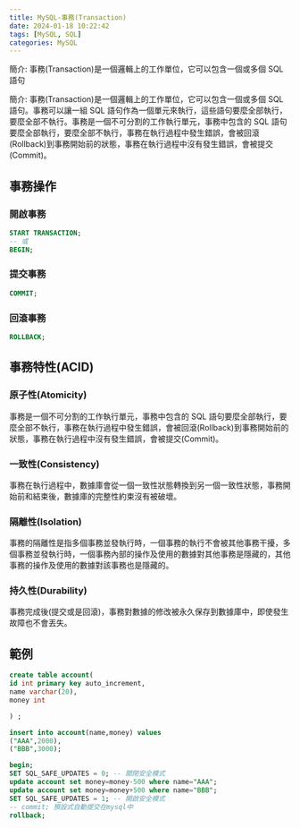 ```yaml
---
title: MySQL-事務(Transaction)
date: 2024-01-18 10:22:42
tags: [MySQL, SQL]
categories: MySQL
---
```


簡介: 事務(Transaction)是一個邏輯上的工作單位，它可以包含一個或多個 SQL 語句

<!-- more -->

簡介: 事務(Transaction)是一個邏輯上的工作單位，它可以包含一個或多個 SQL 語句。事務可以讓一組 SQL 語句作為一個單元來執行，這些語句要麼全部執行，要麼全部不執行。事務是一個不可分割的工作執行單元，事務中包含的 SQL 語句要麼全部執行，要麼全部不執行，事務在執行過程中發生錯誤，會被回滾(Rollback)到事務開始前的狀態，事務在執行過程中沒有發生錯誤，會被提交(Commit)。

## 事務操作

### 開啟事務

```sql
START TRANSACTION;
-- 或
BEGIN;
```

### 提交事務

```sql
COMMIT;
```

### 回滾事務

```sql
ROLLBACK;
```

## 事務特性(ACID)

### 原子性(Atomicity)

事務是一個不可分割的工作執行單元，事務中包含的 SQL 語句要麼全部執行，要麼全部不執行，事務在執行過程中發生錯誤，會被回滾(Rollback)到事務開始前的狀態，事務在執行過程中沒有發生錯誤，會被提交(Commit)。

### 一致性(Consistency)

事務在執行過程中，數據庫會從一個一致性狀態轉換到另一個一致性狀態，事務開始前和結束後，數據庫的完整性約束沒有被破壞。

### 隔離性(Isolation)

事務的隔離性是指多個事務並發執行時，一個事務的執行不會被其他事務干擾，多個事務並發執行時，一個事務內部的操作及使用的數據對其他事務是隱藏的，其他事務的操作及使用的數據對該事務也是隱藏的。

### 持久性(Durability)

事務完成後(提交或是回滾)，事務對數據的修改被永久保存到數據庫中，即使發生故障也不會丟失。

## 範例

```sql
create table account(
id int primary key auto_increment,
name varchar(20),
money int

) ;

insert into account(name,money) values
("AAA",2000),
("BBB",3000);

begin;
SET SQL_SAFE_UPDATES = 0; -- 關閉安全模式
update account set money=money-500 where name="AAA";
update account set money=money+500 where name="BBB";
SET SQL_SAFE_UPDATES = 1; -- 開啟安全模式
-- commit; 預設式自動提交在mysql中
rollback;
```
